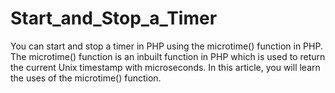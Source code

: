 # Start_and_Stop_a_Timer
You can start and stop a timer in PHP using the microtime() function in PHP. The microtime() function is an inbuilt function in PHP which is used to return the current Unix timestamp with microseconds.   In this article, you will learn the uses of the microtime() function.
